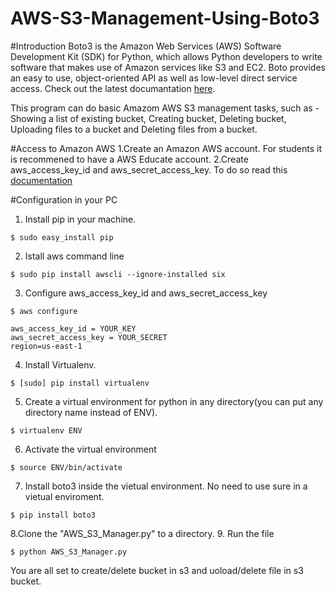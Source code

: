 # AWS-S3-Management-Using-Boto3

#Introduction
Boto3 is the Amazon Web Services (AWS) Software Development Kit (SDK) for Python, which allows Python developers to write software that makes use of Amazon services like S3 and EC2. Boto provides an easy to use, object-oriented API as well as low-level direct service access. Check out the latest documantation [here](https://boto3.readthedocs.io/en/latest/).

This program can do basic Amazom AWS S3 management tasks, such as - Showing a list of existing bucket, Creating bucket, Deleting bucket, Uploading files to a bucket and Deleting files from a bucket.

#Access to Amazon AWS 
1.Create an Amazon AWS account. For students it is recommened to have a AWS Educate account.
2.Create aws_access_key_id and aws_secret_access_key. To do so read this [documentation](http://docs.aws.amazon.com/general/latest/gr/managing-aws-access-keys.html)

#Configuration in your PC
1. Install pip in your machine.
```
$ sudo easy_install pip
```
2. Istall aws command line
```
$ sudo pip install awscli --ignore-installed six
```
3. Configure aws_access_key_id and aws_secret_access_key
```
$ aws configure 
```
```
aws_access_key_id = YOUR_KEY
aws_secret_access_key = YOUR_SECRET
region=us-east-1
```
4. Install Virtualenv.
```
$ [sudo] pip install virtualenv
```
5. Create a virtual environment for python in any directory(you can put any directory name instead of ENV).
```
$ virtualenv ENV
```
6. Activate the virtual environment 
```
$ source ENV/bin/activate
```
7. Install boto3 inside the vietual environment. No need to use sure in a vietual enviroment.
```
$ pip install boto3
```
8.Clone the "AWS_S3_Manager.py" to a directory.
9. Run the file 
```
$ python AWS_S3_Manager.py
```
You are all set to create/delete bucket in s3 and uoload/delete file in s3 bucket.

